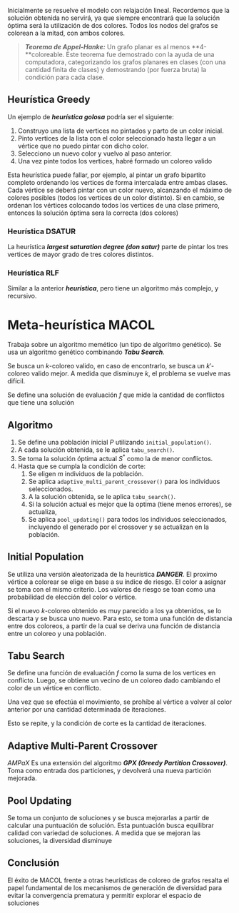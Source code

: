 Inicialmente se resuelve el modelo con relajación lineal. Recordemos que la solución obtenida no servirá, ya que siempre encontrará que la solución óptima será la utilización de dos colores. Todos los nodos del grafos se colorean a la mitad, con ambos colores.

> ***Teorema de Appel-Hanke:*** Un grafo planar es al menos **4-**coloreable. Este teorema fue demostrado con la ayuda de una computadora, categorizando los grafos planares en clases (con una cantidad finita de clases) y demostrando (por fuerza bruta) la condición para cada clase.
> 

## Heurística Greedy

Un ejemplo de ***heurística golosa*** podría ser el siguiente:

1. Construyo una lista de vertices no pintados y parto de un color inicial.
2. Pinto vertices de la lista con el color seleccionado hasta llegar a un vértice que no puedo pintar con dicho color.
3. Selecciono un nuevo color y vuelvo al paso anterior.
4. Una vez pinte todos los vertices, habré formado un coloreo valido

Esta heurística puede fallar, por ejemplo, al pintar un grafo bipartito completo ordenando los vertices de forma intercalada entre ambas clases. Cada vértice se deberá pintar con un color nuevo, alcanzando el máximo de colores posibles (todos los vertices de un color distinto). Si en cambio, se ordenan los vértices colocando todos los vertices de una clase primero, entonces la solución óptima sera la correcta (dos colores)

### Heurística DSATUR

La heurística ***largest saturation degree (don satur)*** parte de pintar los tres vertices de mayor grado de tres colores distintos.

### Heurística RLF

Similar a la anterior ***heurística***, pero tiene un algoritmo más complejo, y recursivo.

# Meta-heurística MACOL

Trabaja sobre un algoritmo memético (un tipo de algoritmo genético). Se usa un algoritmo genético combinando ***Tabu Search***.

Se busca un $k$-coloreo valido, en caso de encontrarlo, se busca un $k'$-coloreo valido mejor. A medida que disminuye $k$, el problema se vuelve mas difícil.

Se define una solución de evaluación $f$ que mide la cantidad de conflictos que tiene una solución 

## Algoritmo

1. Se define una población inicial $P$ utilizando `initial_population()`.
2. A cada solución obtenida, se le aplica `tabu_search()`.
3. Se toma la solución óptima actual $S^*$ como la de menor conflictos.
4. Hasta que se cumpla la condición de corte:
    1. Se eligen $m$ individuos de la población.
    2. Se aplica `adaptive_multi_parent_crossover()` para los individuos seleccionados.
    3. A la solución obtenida, se le aplica `tabu_search()`.
    4. Si la solución actual es mejor que la optima (tiene menos errores), se actualiza,
    5. Se aplica `pool_updating()` para todos los individuos seleccionados, incluyendo el generado por el crossover y se actualizan en la población.

## Initial Population

Se utiliza una versión aleatorizada de la heurística ***DANGER***. El proximo vértice a colorear se elige en base a su índice de riesgo. El color a asignar se toma con el mismo criterio. Los valores de riesgo se toan como una probabilidad de elección del color o vértice.

Si el nuevo $k$-coloreo obtenido es muy parecido a los ya obtenidos, se lo descarta y se busca uno nuevo. Para esto, se toma una función de distancia entre dos coloreos, a partir de la cual se deriva una función de distancia entre un coloreo y una población.

## Tabu Search

Se define una función de evaluación $f$ como la suma de los vertices en conflicto. Luego, se obtiene un vecino de un coloreo dado cambiando el color de un vértice en conflicto.

Una vez que se efectúa el movimiento, se prohíbe al vértice a volver al color anterior por una cantidad determinada de iteraciones.

Esto se repite, y la condición de corte es la cantidad de iteraciones.

## Adaptive Multi-Parent Crossover

*AMPaX* Es una extensión del algoritmo ***GPX (Greedy Partition Crossover)***. Toma como entrada dos particiones, y devolverá una nueva partición mejorada.

## Pool Updating

Se toma un conjunto de soluciones y se busca mejorarlas a partir de calcular una puntuación de solución. Esta puntuación busca equilibrar calidad con variedad de soluciones. A medida que se mejoran las soluciones, la diversidad disminuye

## Conclusión

El éxito de MACOL frente a otras heurísticas de coloreo de grafos resalta el papel fundamental de los mecanismos de generación de diversidad para evitar la convergencia prematura y permitir explorar el espacio de soluciones